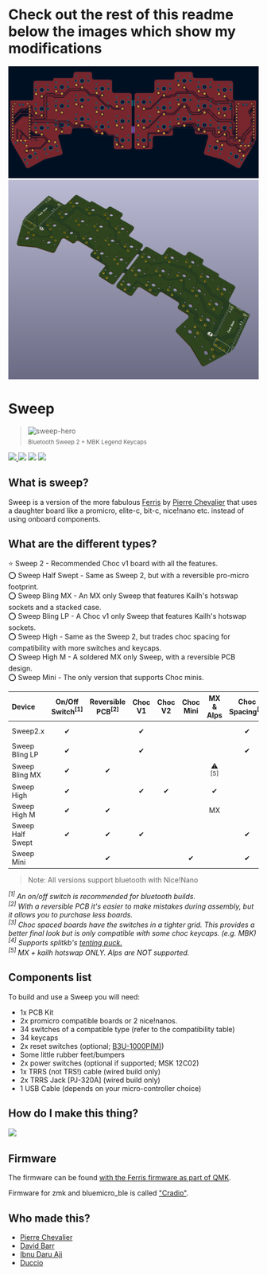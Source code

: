 # Check out the rest of this readme below the images which show my modifications


<img src="./board_red.png">
<img src="./board_render.png">
    

# Sweep
<!--
           ___                        ___
      ___ |   | ___ ___      ___ ___ |   | ___
 ___ |   |`___`|   |   |    |   |   |`___`|   | ___
|   |`___`|   |`___`___`    `___`___`|   |`___`|   |
`___`|   |`___`|   |   |    |   |   |`___`|   |`___`
|   |`___`|   |`___`___`    `___`___`|   |`___`|   |
`___`|   |`___`|   |   |    |   |   |`___`|   |`___`
|   |`___`     `___`___`    `___`___`     `___`|   |
`___`           ___ ___      ___ ___           `___`
               |   |   |    |   |   |
               `___`___`    `___`___`
-->
>  ![sweep-hero](https://github.com/davidphilipbarr/Sweep/assets/27895007/97e13cdc-b84b-4545-8e09-139a4bb935e5)  
> <sub>Bluetooth Sweep 2 + MBK Legend Keycaps</sub>

<span>
  <a href="https://discord.gg/czXcTXbsgU">
    <img src="https://discordapp.com/api/guilds/669011382284451861/widget.png?style=shield">
  </a>
  <img src="https://img.shields.io/github/last-commit/davidphilipbarr/sweep">
  <img src="https://img.shields.io/github/v/release/davidphilipbarr/sweep?include_prereleases&color=success">
  <img src="https://img.shields.io/static/v1?label=license&message=SHL-2.1&color=success">
</span>

## What is sweep?

Sweep is a version of the more fabulous [Ferris](https://github.com/pierrechevalier83/ferris) by [Pierre Chevalier](https://github.com/pierrechevalier83/) that uses a daughter board like a promicro, elite-c, bit-c, nice!nano etc. instead of using onboard components.

## What are the different types?

⭐ Sweep 2 - Recommended Choc v1 board with all the features.  
⭕ Sweep Half Swept - Same as Sweep 2, but with a reversible pro-micro footprint.  
⭕ Sweep Bling MX - An MX only Sweep that features Kailh's hotswap sockets and a stacked case.  
⭕ Sweep Bling LP - A Choc v1 only Sweep that features Kailh's hotswap sockets.  
⭕ Sweep High - Same as the Sweep 2, but trades choc spacing for compatibility with more switches and keycaps.  
⭕ Sweep High M - A soldered MX only Sweep, with a reversible PCB design.  
⭕ Sweep Mini - The only version that supports Choc minis.  

| Device | On/Off Switch<sup>[1]</sup> | Reversible PCB<sup>[2]</sup> | Choc V1 | Choc V2 | Choc Mini | MX & Alps | Choc Spacing<sup>[3]</sup> | Tenting<sup>[4]</sup> | Hot Swap |
| :--- | :---: | :---: | :---: | :---: | :---: | :---: | :---: | :---: | :---: |
| Sweep2.x          | ✔ |   | ✔ |   |   |   | ✔ | ✔ | Mill-Max (optional) |
| Sweep Bling LP    | ✔ |   | ✔ |   |   |   | ✔ | ✔ | Kailh (required) |
| Sweep Bling MX    | ✔ | ✔ |   |   |   | ⚠<br/><sup>[5]</sup> |   | ✔ | Kailh (required) |
| Sweep High        | ✔ |   | ✔ | ✔ |   | ✔ |   | ✔ |
| Sweep High M      | ✔ | ✔ |   |   |   | MX |   | ✔ |   |
| Sweep Half Swept  | ✔ | ✔ | ✔ |   |   |   | ✔ | ✔ | Mill-Max (optional) |
| Sweep Mini        |   | ✔ |   |   | ✔ |   | ✔ |   |

> Note: All versions support bluetooth with Nice!Nano

*<sup>[1]</sup> An on/off switch is recommended for bluetooth builds.*  
*<sup>[2]</sup> With a reversible PCB it's easier to make mistakes during assembly, but it allows you to purchase less boards.*  
*<sup>[3]</sup> Choc spaced boards have the switches in a tighter grid. This provides a better final look but is only compatible with some choc keycaps. (e.g. MBK)*  
*<sup>[4]</sup> Supports splitkb's [tenting puck.](https://splitkb.com/products/tenting-puck?_pos=1&_psq=tenting%20&_ss=e&_v=1.0)*  
*<sup>[5]</sup> MX + kailh hotswap ONLY. Alps are NOT supported.*  

## Components list

To build and use a Sweep you will need:

* 1x PCB Kit
* 2x promicro compatible boards or 2 nice!nanos.
* 34 switches of a compatible type (refer to the compatibility table)
* 34 keycaps
* 2x reset switches (optional; [B3U-1000P(M)](https://github.com/davidphilipbarr/Sweep/issues/20))
* Some little rubber feet/bumpers
* 2x power switches (optional if supported; MSK 12C02)
* 1x TRRS (not TRS!) cable (wired build only)
* 2x TRRS Jack [PJ-320A] (wired build only)
* 1 USB Cable (depends on your micro-controller choice)

## How do I make this thing?

<a href="https://www.youtube.com/watch?v=fBPu7AyDtkM" target="_blank">
  <img src="https://gist.githubusercontent.com/duckyb/337340baa1f0c8bcc06fef7b3b57242b/raw/97e6e0748dd1b8a3fb54fac0a88e84e6b6e0e10a/build-guide-button.svg" height="44">
</a>

## Firmware

The firmware can be found [with the Ferris  firmware as part of QMK](https://github.com/qmk/qmk_firmware/tree/master/keyboards/ferris/sweep).

Firmware for zmk and bluemicro_ble is called ["Cradio"](https://zmk.dev/docs/hardware/).

## Who made this?

* [Pierre Chevalier](https://github.com/pierrechevalier83)
* [David Barr](https://github.com/davidphilipbarr)
* [Ibnu Daru Aji](https://github.com/ibnuda/)
* [Duccio](https://github.com/duckyb)
